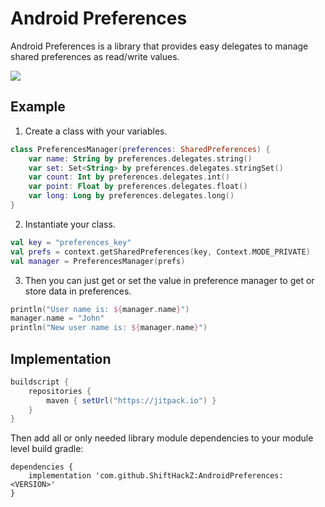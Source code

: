 # Android Preferences

Android Preferences is a library that provides easy delegates to manage shared preferences as read/write values.

<p>
  <a href="https://jitpack.io/#ShiftHackZ/AndroidPreferences">
    <img src="https://jitpack.io/v/ShiftHackZ/AndroidPreferences.svg" />
  </a>
</p>

## Example

1. Create a class with your variables.

```kotlin
class PreferencesManager(preferences: SharedPreferences) {
    var name: String by preferences.delegates.string()
    var set: Set<String> by preferences.delegates.stringSet()
    var count: Int by preferences.delegates.int()
    var point: Float by preferences.delegates.float()
    var long: Long by preferences.delegates.long()
}
```

2. Instantiate your class.

```kotlin
val key = "preferences_key"
val prefs = context.getSharedPreferences(key, Context.MODE_PRIVATE)
val manager = PreferencesManager(prefs)
```

3. Then you can just get or set the value in preference manager to get or store data in preferences.

```kotlin
println("User name is: ${manager.name}")
manager.name = "John"
println("New user name is: ${manager.name}")
```

## Implementation

```groovy
buildscript {
    repositories {
        maven { setUrl("https://jitpack.io") }
    }
}
```

Then add all or only needed library module dependencies to your module level build gradle:

```
dependencies {
    implementation 'com.github.ShiftHackZ:AndroidPreferences:<VERSION>'
}
```
